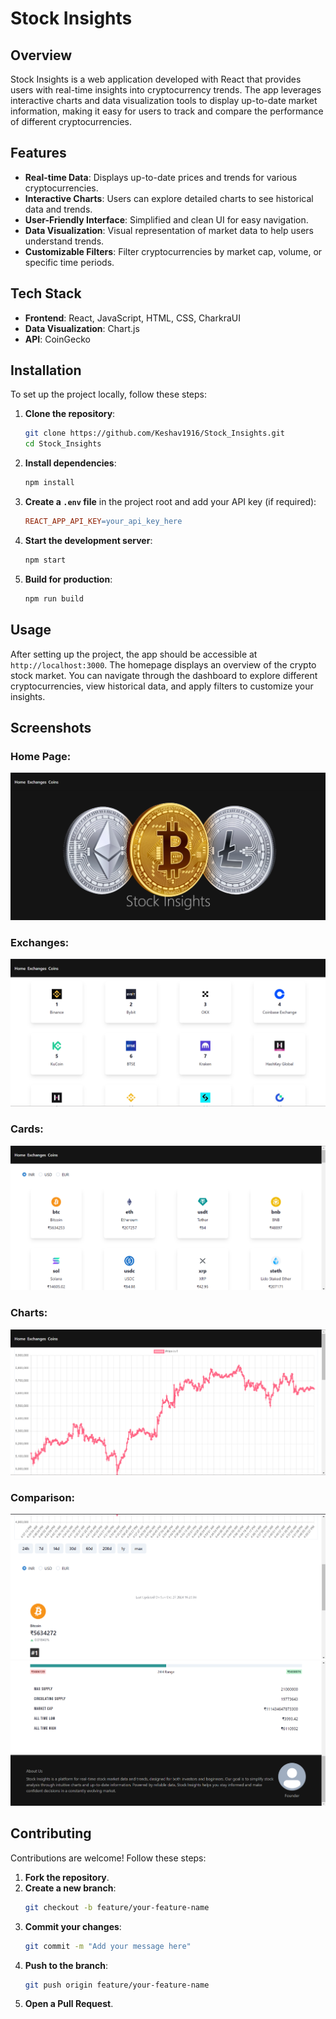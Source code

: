 # Stock Insights

## Overview
Stock Insights is a web application developed with React that provides users with real-time insights into cryptocurrency trends. The app leverages interactive charts and data visualization tools to display up-to-date market information, making it easy for users to track and compare the performance of different cryptocurrencies.

## Features
- **Real-time Data**: Displays up-to-date prices and trends for various cryptocurrencies.
- **Interactive Charts**: Users can explore detailed charts to see historical data and trends.
- **User-Friendly Interface**: Simplified and clean UI for easy navigation.
- **Data Visualization**: Visual representation of market data to help users understand trends.
- **Customizable Filters**: Filter cryptocurrencies by market cap, volume, or specific time periods.

## Tech Stack
- **Frontend**: React, JavaScript, HTML, CSS, CharkraUI
- **Data Visualization**: Chart.js
- **API**: CoinGecko

## Installation
To set up the project locally, follow these steps:

1. **Clone the repository**:
    ```bash
    git clone https://github.com/Keshav1916/Stock_Insights.git
    cd Stock_Insights
    ```

2. **Install dependencies**:
    ```bash
    npm install
    ```

3. **Create a `.env` file** in the project root and add your API key (if required):
    ```makefile
    REACT_APP_API_KEY=your_api_key_here
    ```

4. **Start the development server**:
    ```bash
    npm start
    ```

5. **Build for production**:
    ```bash
    npm run build
    ```

## Usage
After setting up the project, the app should be accessible at `http://localhost:3000`. The homepage displays an overview of the crypto stock market. You can navigate through the dashboard to explore different cryptocurrencies, view historical data, and apply filters to customize your insights.

## Screenshots

### Home Page:
![Home](Project%20Images/home.png)

### Exchanges:
![Exchanges](Project%20Images/exchanges.png)

### Cards:
![Coins Overview](Project%20Images/coins.png)

### Charts:
![Chart](Project%20Images/chart.png)

### Comparison:
![Comparison](Project%20Images/compare.png)
![Footer Section](Project%20Images/foot.png)


## Contributing
Contributions are welcome! Follow these steps:

1. **Fork the repository**.
2. **Create a new branch**:
    ```bash
    git checkout -b feature/your-feature-name
    ```
3. **Commit your changes**:
    ```bash
    git commit -m "Add your message here"
    ```
4. **Push to the branch**:
    ```bash
    git push origin feature/your-feature-name
    ```
5. **Open a Pull Request**.
